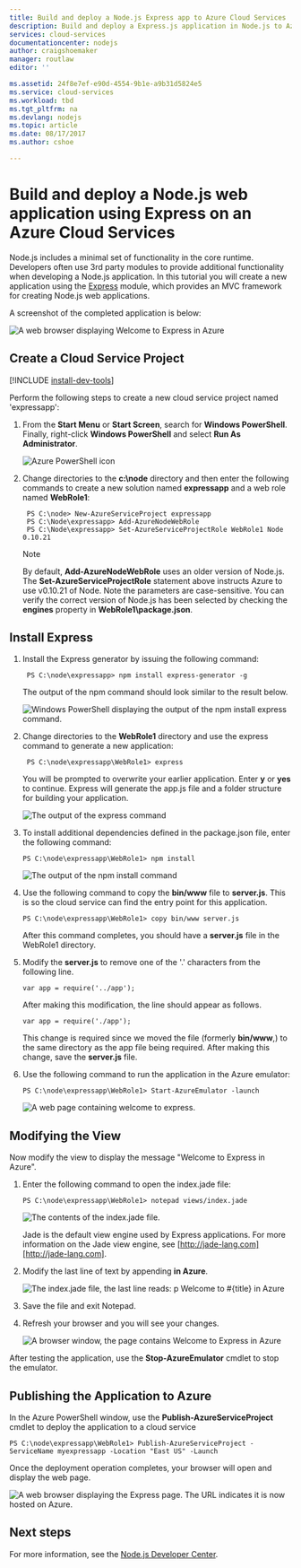 ```yaml
---
title: Build and deploy a Node.js Express app to Azure Cloud Services
description: Build and deploy a Express.js application in Node.js to Azure Cloud Services
services: cloud-services
documentationcenter: nodejs
author: craigshoemaker
manager: routlaw
editor: ''

ms.assetid: 24f8e7ef-e90d-4554-9b1e-a9b31d5824e5
ms.service: cloud-services
ms.workload: tbd
ms.tgt_pltfrm: na
ms.devlang: nodejs
ms.topic: article
ms.date: 08/17/2017
ms.author: cshoe

---
```


# Build and deploy a Node.js web application using Express on an Azure Cloud Services

Node.js includes a minimal set of functionality in the core runtime.
Developers often use 3rd party modules to provide additional
functionality when developing a Node.js application. In this tutorial
you will create a new application using the [Express](https://github.com/expressjs/express) module, which provides an MVC framework for creating Node.js web applications.

A screenshot of the completed application is below:

![A web browser displaying Welcome to Express in Azure](./media/cloud-services-nodejs-develop-deploy-express-app/node36.png)

## Create a Cloud Service Project
[!INCLUDE [install-dev-tools](../../includes/install-dev-tools.md)]

Perform the following steps to create a new cloud service project named 'expressapp':

1. From the **Start Menu** or **Start Screen**, search for **Windows PowerShell**. Finally, right-click **Windows PowerShell** and select **Run As Administrator**.
   
    ![Azure PowerShell icon](./media/cloud-services-nodejs-develop-deploy-express-app/azure-powershell-start.png)
2. Change directories to the **c:\\node** directory and then enter the following commands to create a new solution named **expressapp** and a web role named **WebRole1**:
   
        PS C:\node> New-AzureServiceProject expressapp
        PS C:\Node\expressapp> Add-AzureNodeWebRole
        PS C:\Node\expressapp> Set-AzureServiceProjectRole WebRole1 Node 0.10.21
   
    > [!NOTE]
    > By default, **Add-AzureNodeWebRole** uses an older version of Node.js. The **Set-AzureServiceProjectRole** statement above instructs Azure to use v0.10.21 of Node.  Note the parameters are case-sensitive.  You can verify the correct version of Node.js has been selected by checking the **engines** property in **WebRole1\package.json**.
    > 
    > 

## Install Express
1. Install the Express generator by issuing the following command:
   
        PS C:\node\expressapp> npm install express-generator -g
   
    The output of the npm command should look similar to the result below. 
   
    ![Windows PowerShell displaying the output of the npm install express command.](./media/cloud-services-nodejs-develop-deploy-express-app/express-g.png)
2. Change directories to the **WebRole1** directory and use the express command to generate a new application:
   
        PS C:\node\expressapp\WebRole1> express
   
    You will be prompted to overwrite your earlier application. Enter **y** or **yes** to continue. Express will generate the app.js file and a folder structure for building your application.
   
    ![The output of the express command](./media/cloud-services-nodejs-develop-deploy-express-app/node23.png)
3. To install additional dependencies defined in the package.json file,
   enter the following command:
   
       PS C:\node\expressapp\WebRole1> npm install
   
   ![The output of the npm install command](./media/cloud-services-nodejs-develop-deploy-express-app/node26.png)
4. Use the following command to copy the **bin/www** file to **server.js**. This is so the cloud service can find the entry point for this application.
   
       PS C:\node\expressapp\WebRole1> copy bin/www server.js
   
   After this command completes, you should have a **server.js** file in the WebRole1 directory.
5. Modify the **server.js** to remove one of the '.' characters from the following line.
   
       var app = require('../app');
   
   After making this modification, the line should appear as follows.
   
       var app = require('./app');
   
   This change is required since we moved the file (formerly **bin/www**,) to the same directory as the app file being required. After making this change, save the **server.js** file.
6. Use the following command to run the application in the Azure emulator:
   
       PS C:\node\expressapp\WebRole1> Start-AzureEmulator -launch
   
    ![A web page containing welcome to express.](./media/cloud-services-nodejs-develop-deploy-express-app/node28.png)

## Modifying the View
Now modify the view to display the message "Welcome to Express in
Azure".

1. Enter the following command to open the index.jade file:
   
       PS C:\node\expressapp\WebRole1> notepad views/index.jade
   
   ![The contents of the index.jade file.](./media/cloud-services-nodejs-develop-deploy-express-app/getting-started-19.png)
   
   Jade is the default view engine used by Express applications. For more
   information on the Jade view engine, see [http://jade-lang.com][http://jade-lang.com].
2. Modify the last line of text by appending **in Azure**.
   
   ![The index.jade file, the last line reads: p Welcome to \#{title} in Azure](./media/cloud-services-nodejs-develop-deploy-express-app/node31.png)
3. Save the file and exit Notepad.
4. Refresh your browser and you will see your changes.
   
   ![A browser window, the page contains Welcome to Express in Azure](./media/cloud-services-nodejs-develop-deploy-express-app/node32.png)

After testing the application, use the **Stop-AzureEmulator** cmdlet to stop the emulator.

## Publishing the Application to Azure
In the Azure PowerShell window, use the **Publish-AzureServiceProject** cmdlet to deploy the application to a cloud service

    PS C:\node\expressapp\WebRole1> Publish-AzureServiceProject -ServiceName myexpressapp -Location "East US" -Launch

Once the deployment operation completes, your browser will open and display the web page.

![A web browser displaying the Express page. The URL indicates it is now hosted on Azure.](./media/cloud-services-nodejs-develop-deploy-express-app/node36.png)

## Next steps
For more information, see the [Node.js Developer Center](/develop/nodejs/).

[Node.js Web Application]: http://www.windowsazure.com/develop/nodejs/tutorials/getting-started/
[Express]: http://expressjs.com/
[http://jade-lang.com]: http://jade-lang.com


